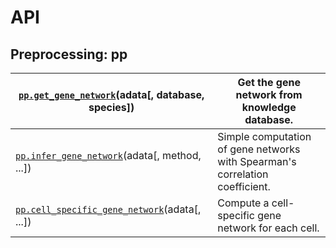 <!-- commot documentation master file, created by
sphinx-quickstart on Sat Feb 20 12:08:49 2021.
You can adapt this file completely to your liking, but it should at least
contain the root `toctree` directive. -->

# API

## Preprocessing: pp

| [`pp.get_gene_network`](scgeom.pp.get_gene_network.md#scgeom.pp.get_gene_network)(adata[, database, species])                 | Get the gene network from knowledge database.                                |
|-------------------------------------------------------------------------------------------------------------------------------|------------------------------------------------------------------------------|
| [`pp.infer_gene_network`](scgeom.pp.infer_gene_network.md#scgeom.pp.infer_gene_network)(adata[, method, ...])                 | Simple computation of gene networks with Spearman's correlation coefficient. |
| [`pp.cell_specific_gene_network`](scgeom.pp.cell_specific_gene_network.md#scgeom.pp.cell_specific_gene_network)(adata[, ...]) | Compute a cell-specific gene network for each cell.                          |
